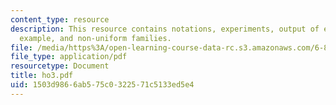 ```yaml
---
content_type: resource
description: This resource contains notations, experiments, output of experiments,
  example, and non-uniform families.
file: /media/https%3A/open-learning-course-data-rc.s3.amazonaws.com/6-875-cryptography-and-cryptanalysis-spring-2005/1503d9866ab575c0322571c5133ed5e4_ho3.pdf
file_type: application/pdf
resourcetype: Document
title: ho3.pdf
uid: 1503d986-6ab5-75c0-3225-71c5133ed5e4
---
```

